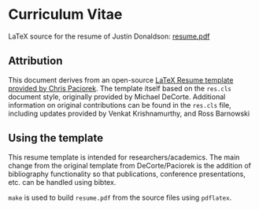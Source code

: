 # Curriculum Vitae

LaTeX source for the resume of Justin Donaldson: [resume.pdf](/resume.pdf)

## Attribution

This document derives from an open-source [LaTeX Resume template provided by Chris
Paciorek](https://www.stat.berkeley.edu/~paciorek/computingTips/Latex_template_creating_CV_.html).
The template itself based on the `res.cls` document style, originally provided
by Michael DeCorte. Additional information on original contributions can be
found in the `res.cls` file, including updates provided by Venkat Krishnamurthy, and Ross Barnowski

## Using the template

This resume template is intended for researchers/academics.
The main change from the original template from DeCorte/Paciorek is the 
addition of bibliography functionality so that publications, conference 
presentations, etc. can be handled using bibtex.

`make` is used to build `resume.pdf` from the source files using `pdflatex`.
